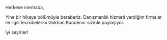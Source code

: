 Herkese merhaba,

Yine bir hikaye bölümüyle beraberiz. Danışmanlık hizmeti verdiğim firmalar ile ilgili tecrübelerini
Gökhan Kandemir sizinle paylaşıyor. 

İyi seyirler!